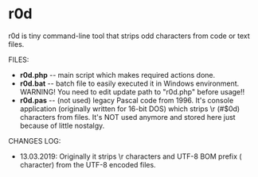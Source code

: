 # r0d
r0d is tiny command-line tool that strips odd characters from code or text files.

<p>FILES:</p>
<ul>
  <li><b>r0d.php</b> -- main script which makes required actions done.</li>
  <li><b>r0d.bat</b> -- batch file to easily executed it in Windows environment. WARNING! You need to edit update path to "r0d.php" before usage!!</li>
  <li><b>r0d.pas</b> -- (not used) legacy Pascal code from 1996. It's console application (originally written for 16-bit DOS) which strips \r (#$0d) characters from files. It's NOT used anymore and stored here just because of little nostalgy.</li>
</ul>

<p>CHANGES LOG:</p>
<ul>
  <li>13.03.2019: Originally it strips \r characters and UTF-8 BOM prefix (&#65279 character) from the UTF-8 encoded files.</li>
<ul>
